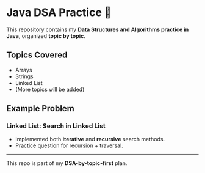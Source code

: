 # Java DSA Practice 🚀

This repository contains my **Data Structures and Algorithms practice in Java**, organized **topic by topic**.

## Topics Covered
- Arrays
- Strings
- Linked List
- (More topics will be added)

## Example Problem
### Linked List: Search in Linked List
- Implemented both **iterative** and **recursive** search methods.
- Practice question for recursion + traversal.

---
This repo is part of my **DSA-by-topic-first** plan.
